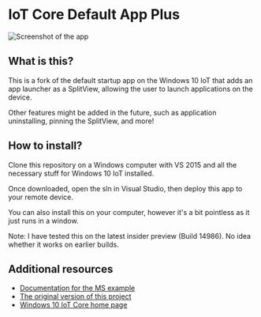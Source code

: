 IoT Core Default App Plus
===============

![Screenshot of the app](https://images.rymate.co.uk/images/pOKRF7Y.png)

## What is this?

This is a fork of the default startup app on the Windows 10 IoT that adds an app 
launcher as a SplitView, allowing the user to launch applications on the device.

Other features might be added in the future, such as application uninstalling, 
pinning the SplitView, and more!

## How to install?

Clone this repository on a Windows computer with VS 2015 and all the necessary
stuff for Windows 10 IoT installed. 

Once downloaded, open the sln in Visual Studio, then deploy this app to your 
remote device.

You can also install this on your computer, however it's a bit pointless as it 
just runs in a window.

Note: I have tested this on the latest insider preview (Build 14986). No idea 
whether it works on earlier builds.

## Additional resources
* [Documentation for the MS example](https://developer.microsoft.com/en-us/windows/iot/samples/iotdefaultapp) 
* [The original version of this project](https://github.com/ms-iot/samples/tree/develop/IoTCoreDefaultApp)
* [Windows 10 IoT Core home page](https://developer.microsoft.com/en-us/windows/iot/)

